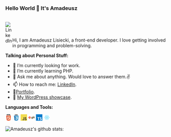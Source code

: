 ### Hello World 👋 It's Amadeusz

<br/>

<a href="https://www.linkedin.com/in/amadeusz-lisiecki-9ab0732b4//">
  <img align="left" alt="LinkedIn" width="22px" src="https://cdn.jsdelivr.net/npm/simple-icons@v3/icons/linkedin.svg" />
</a>

<br />

<br />

Hi, I am Amadeusz Lisiecki, a front-end developer. I love getting involved in programming and problem-solving.


**Talking about Personal Stuff:**

- 🔭 I’m currently looking for work.
- 🌱 I’m currently learning PHP.
- 💬 Ask me about anything. Would love to answer them.✌
- 📫 How to reach me: [LinkedIn](https://www.linkedin.com/in/amadeusz-lisiecki-9ab0732b4/).
- 📝[Portfolio](https://github.com/AmadeuszLisiecki?tab=repositories).
- 📄 [My WordPress showcase](https://784620784.9p9.eu/wordpress/).

**Languages and Tools:**


<code><img height="20" src="https://raw.githubusercontent.com/github/explore/80688e429a7d4ef2fca1e82350fe8e3517d3494d/topics/html/html.png"></code>
<code><img height="20" src="https://raw.githubusercontent.com/github/explore/80688e429a7d4ef2fca1e82350fe8e3517d3494d/topics/css/css.png"></code>
<code><img height="20" src="https://raw.githubusercontent.com/github/explore/80688e429a7d4ef2fca1e82350fe8e3517d3494d/topics/javascript/javascript.png"></code>
<code><img height="20" src="https://raw.githubusercontent.com/github/explore/80688e429a7d4ef2fca1e82350fe8e3517d3494d/topics/git/git.png"></code>
<code><img height="20" src="https://raw.githubusercontent.com/github/explore/80688e429a7d4ef2fca1e82350fe8e3517d3494d/topics/typescript/typescript.png"></code>
<code><img height="20" src="https://raw.githubusercontent.com/github/explore/80688e429a7d4ef2fca1e82350fe8e3517d3494d/topics/react/react.png"></code>

![Amadeusz's github stats:](https://github-readme-stats.vercel.app/api?username=AmadeuszLisiecki&show_icons=true&hide_border=true)
